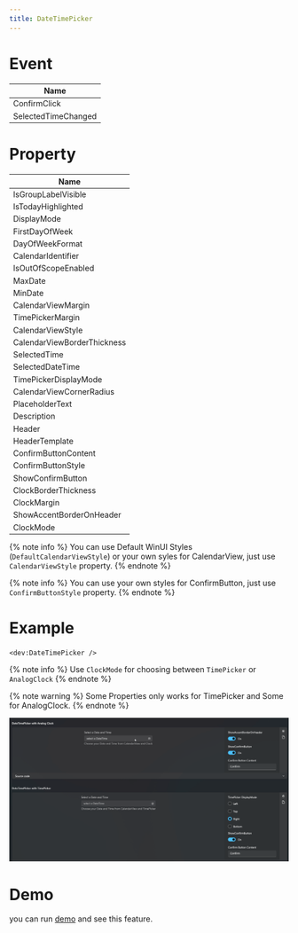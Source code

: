 ```yaml
---
title: DateTimePicker
---
```


# Event

|Name|
|-|
|ConfirmClick|
|SelectedTimeChanged|

# Property

|Name|
|-|
|IsGroupLabelVisible|
|IsTodayHighlighted|
|DisplayMode|
|FirstDayOfWeek|
|DayOfWeekFormat|
|CalendarIdentifier|
|IsOutOfScopeEnabled|
|MaxDate|
|MinDate|
|CalendarViewMargin|
|TimePickerMargin|
|CalendarViewStyle|
|CalendarViewBorderThickness|
|SelectedTime|
|SelectedDateTime|
|TimePickerDisplayMode|
|CalendarViewCornerRadius|
|PlaceholderText|
|Description|
|Header|
|HeaderTemplate|
|ConfirmButtonContent|
|ConfirmButtonStyle|
|ShowConfirmButton|
|ClockBorderThickness|
|ClockMargin|
|ShowAccentBorderOnHeader|
|ClockMode|

{% note info %}
You can use Default WinUI Styles (`DefaultCalendarViewStyle`) or your own syles for CalendarView, just use `CalendarViewStyle` property. 
{% endnote %}

{% note info %}
You can use your own styles for ConfirmButton, just use `ConfirmButtonStyle` property.
{% endnote %}

# Example

```xaml
<dev:DateTimePicker />
```

{% note info %}
Use `ClockMode` for choosing between `TimePicker` or `AnalogClock`
{% endnote %}

{% note warning %}
Some Properties only works for TimePicker and Some for AnalogClock. 
{% endnote %}


![DevWinUI](https://raw.githubusercontent.com/ghost1372/DevWinUI-Resources/refs/heads/main/DevWinUI-Docs/DateTimePicker.gif)

# Demo
you can run [demo](https://github.com/Ghost1372/DevWinUI) and see this feature.
